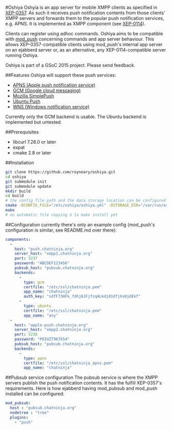 #Oshiya
Oshyia is an app server for mobile XMPP clients as specified in [XEP-0357](http://xmpp.org/extensions/xep-0357.html). As such it receives push notification contents from those clients' XMPP servers and forwards them to the popular push notification services, e.g. APNS. It is implemented as XMPP component (see [XEP-0114](http://xmpp.org/extensions/xep-0114.html)).

Clients can register using adhoc commands. Oshiya aims to be compatible with [mod_push](https://github.com/royneary/mod_push) concerning commands and app server behaviour. This allows XEP-0357-compatible clients using mod_push's internal app server on an ejabberd server or, as an alternative, any XEP-0114-compatible server running Oshiya.

Oshiya is part of a GSoC 2015 project. Please send feedback.

##Features
Oshiya will support these push services:
 * [APNS (Apple push notification service)](https://developer.apple.com/library/ios/documentation/NetworkingInternet/Conceptual/RemoteNotificationsPG/Chapters/ApplePushService.html)
* [GCM (Google cloud messaging)](https://developers.google.com/cloud-messaging)
* [Mozilla SimplePush](https://wiki.mozilla.org/WebAPI/SimplePush)
* [Ubuntu Push](https://developer.ubuntu.com/en/start/platform/guides/push-notifications-client-guide)
* [WNS (Windows notification service)](https://msdn.microsoft.com/en-us//library/windows/apps/hh913756.aspx)

Currently only the GCM backend is usable. The Ubuntu backend is implemented but untested.

##Prerequisites
* libcurl 7.28.0 or later
* expat
* cmake 2.8 or later

##Installation
```bash
git clone https://github.com/royneary/oshiya.git
cd oshiya
git submodule init
git submodule update
mkdir build
cd build
# the config file path and the data storage location can be configured using cmake options
cmake -DCONFIG_FILE="/etc/oshiya/oshiya.yml" -DSTORAGE_DIR="/var/run/oshiya/" ..
make
# no automatic file copying à la make install yet
```

##Configuration
currently there's only an example config (mod_push's configuration is similar, see README.md over there):
```yaml
components:
  -
    host: "push.chatninja.org"
    server_host: "xmpp1.chatninja.org"
    port: 5237
    password: "ABCDEF123456"
    pubsub_host: "pubsub.chatninja.org"
    backends:
      -
        type: gcm
        certfile: "/etc/ssl/chatninja.pem"
        app_name: "chatninja"
        auth_key: "sdfF73HFk_fdhj8JFjfzqALkdj81dfjhs0jdEkf"
      -
        type: ubuntu
        certfile: "/etc/ssl/chatninja.pem"
        app_name: "any"
  -
    host: "apple-push.chatninja.org"
    server_host: "xmpp2.chatninja.org"
    port: 5238
    password: "POIUZT987654"
    pubsub_host: "pubsub.chatninja.org"
    backends:
      -
        type: apns
        certfile: "/etc/ssl/chatninja_apns.pem"
        app_name: "chatninja"
```

##Pubsub service configuration
The pubsub service is where the XMPP servers publish the push notification contents. It has the fulfill XEP-0357's requirements. Here is how ejabberd having mod_pubsub and mod_push installed can be configured:
```yaml
mod_pubsub:
  host : "pubsub.chatninja.org"
  nodetree : "tree"
  plugins:
    - "push"
```
